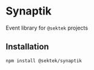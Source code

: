 # Synaptik

Event library for `@sektek` projects

## Installation

```sh
npm install @sektek/synaptik
```
